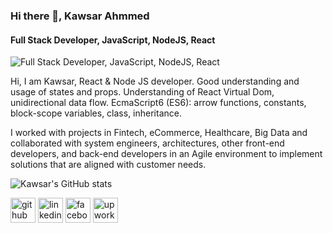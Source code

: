 ### Hi there 👋, Kawsar Ahmmed
#### Full Stack Developer, JavaScript, NodeJS, React
![Full Stack Developer, JavaScript, NodeJS, React](https://arturssmirnovs.github.io/github-profile-readme-generator/images/banner.png)

Hi, I am Kawsar,
React & Node JS developer. Good understanding and usage of states and props. Understanding of React Virtual Dom, unidirectional data flow. EcmaScript6 (ES6): arrow functions, constants, block-scope variables, class, inheritance.

I worked with projects in Fintech, eCommerce, Healthcare, Big Data and collaborated with system engineers, architectures, other front-end developers, and back-end developers in an Agile environment to implement solutions that are aligned with customer needs.

![Kawsar's GitHub stats](https://github-readme-stats.vercel.app/api?username=kawsar91221&show_icons=true&theme=radical)




[<img src='https://cdn.jsdelivr.net/npm/simple-icons@3.0.1/icons/github.svg' alt='github' height='40'>](https://github.com/kawsar91221)  [<img src='https://cdn.jsdelivr.net/npm/simple-icons@3.0.1/icons/linkedin.svg' alt='linkedin' height='40'>](https://www.linkedin.com/in/kawsar91221/)  [<img src='https://cdn.jsdelivr.net/npm/simple-icons@3.0.1/icons/facebook.svg' alt='facebook' height='40'>](https://www.facebook.com/hello.kawsar/)  [<img src='https://cdn.jsdelivr.net/npm/simple-icons@3.0.1/icons/upwork.svg' alt='upwork' height='40'>](https://www.upwork.com/o/profiles/users/~01864edb5b5964263c/)  

